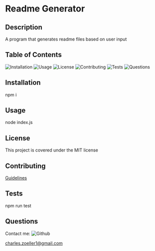 # Readme Generator

## Description

A program that generates readme files based on user input

## Table of Contents

![Installation](#installation)
![Usage](#usage)
![License](#license)
![Contributing](#contributing)
![Tests](#test)
![Questions](#questions)

## Installation

npm i

## Usage

node index.js

## License

This project is covered under the MIT license

## Contributing

[Guidelines](https://www.contributor-covenant.org/version/2/0/code_of_conduct/)

## Tests

npm run test

## Questions

Contact me:
![Github](https://github.com/czoeller1)

charles.zoeller1@gmail.com
